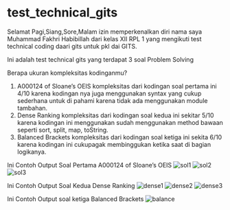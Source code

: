 # test_technical_gits

Selamat Pagi,Siang,Sore,Malam izin memperkenalkan diri nama saya Muhammad Fakhri Habibillah dari kelas XII RPL 1 yang mengikuti test technical coding daari gits untuk pkl dai GITS.

Ini adalah test technical gits yang terdapat  3 soal Problem Solving

Berapa ukuran kompleksitas kodinganmu? 

1. A000124 of Sloane’s OEIS kompleksitas dari kodingan soal pertama ini 4/10 karena kodingan nya juga menggunakan syntax yang cukup sederhana untuk di pahami karena tidak ada menggunakan module tambahan.  
3. Dense Ranking kompleksitas dari kodingan soal kedua ini sekitar 5/10 karena kodingan ini menggunakan sudah menggunakan method bawaan seperti sort, split, map, toString.
4. Balanced Brackets kompleksitas dari kodingan soal ketiga ini sekita 6/10 karena kodingan ini cukupagak  membinggukan ketika saat di bagian logikanya.

   
Ini Contoh Output Soal Pertama A000124 of Sloane’s OEIS
![sol1](https://github.com/pochitaaaaa/test_technical_gits/assets/116486439/8d3b46df-9f9b-4e72-8f7c-d6e252231dfe)
![sol2](https://github.com/pochitaaaaa/test_technical_gits/assets/116486439/364d5878-e5e6-4989-b6dd-dcacad33eac1)
![sol3](https://github.com/pochitaaaaa/test_technical_gits/assets/116486439/1f0ef467-42ce-4f28-aec3-91dda090c314)

Ini Contoh Output Soal Kedua Dense Ranking
![dense1](https://github.com/pochitaaaaa/test_technical_gits/assets/116486439/208fb2a9-70a8-457d-a15e-76a2001c95eb)
![dense2](https://github.com/pochitaaaaa/test_technical_gits/assets/116486439/2f291187-fd94-49be-960c-827b4f8ac1db)
![dense3](https://github.com/pochitaaaaa/test_technical_gits/assets/116486439/6a926a27-341a-4a1d-a5e8-058c98a11432)


Ini Contoh Output soal ketiga Balanced Brackets
![balance](https://github.com/pochitaaaaa/test_technical_gits/assets/116486439/7b088b9c-7919-4583-b2e0-1a108aeda4d2)
